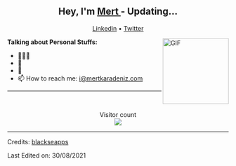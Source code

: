 <h2 align="center">Hey, I'm <a href="https://github.com/blackseapps">Mert </a>- Updating...</h2>
<p align="center">
  <a href="https://www.linkedin.com/in/mertkaradeniz/">Linkedin</a> •
  <a href="https://twitter.com/mertkrdeniz">Twitter</a>
</p>

<img align="right" height="150rem" alt="GIF" src="https://media4.giphy.com/media/RbDKaczqWovIugyJmW/200w.webp?cid=ecf05e47yrznhyd4w1cnwbe3hlilpmls3c0mrsymhdzmzp5z&rid=200w.webp" />



**Talking about Personal Stuffs:**

- 👨🏽‍💻   
- 🌱  
- 💬   
- 📫   How to reach me: i@mertkaradeniz.com

***

 <br>



<p align="center"> 
  Visitor count<br>
  <img src="https://profile-counter.glitch.me/blackseapps/count.svg" />
</p>

-----
Credits: [blackseapps](https://github.com/blackseapps)

Last Edited on: 30/08/2021
